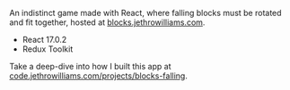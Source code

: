 An indistinct game made with React, where falling blocks must be rotated and fit together, hosted at [blocks.jethrowilliams.com](https://blocks.jethrowilliams.com/).

- React 17.0.2
- Redux Toolkit

Take a deep-dive into how I built this app at [code.jethrowilliams.com/projects/blocks-falling](https://code.jethrowilliams.com/projects/blocks-falling).
